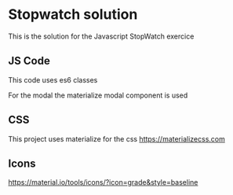 # Stopwatch solution
This is the solution for the Javascript StopWatch exercice

## JS Code
This code uses es6 classes

For the modal the materialize modal component is used

## CSS
This project uses materialize for the css
https://materializecss.com

## Icons
https://material.io/tools/icons/?icon=grade&style=baseline